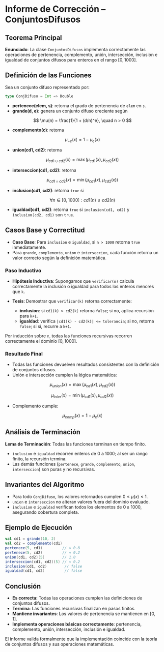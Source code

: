 # Informe de Corrección – ConjuntosDifusos

## Teorema Principal

**Enunciado**: La clase `ConjuntosDifusos` implementa correctamente las operaciones de pertenencia, complemento, unión, intersección, inclusión e igualdad de conjuntos difusos para enteros en el rango $[0,1000]$.

## Definición de las Funciones

Sea un conjunto difuso representado por:

```scala
type ConjDifuso = Int => Double
```

* **pertenece(elem, s)**: retorna el grado de pertenencia de `elem` en `s`.
* **grande(d, e)**: genera un conjunto difuso creciente según

$$
\mu(n) = \frac{1}{1 + (d/n)^e}, \quad n > 0
$$

* **complemento(c)**: retorna

$$
\mu_{\neg c}(x) = 1 - \mu_c(x)
$$

* **union(cd1, cd2)**: retorna

$$
\mu_{cd1 \cup cd2}(x) = \max(\mu_{cd1}(x), \mu_{cd2}(x))
$$

* **interseccion(cd1, cd2)**: retorna

$$
\mu_{cd1 \cap cd2}(x) = \min(\mu_{cd1}(x), \mu_{cd2}(x))
$$

* **inclusion(cd1, cd2)**: retorna `true` si

$$
\forall n \in [0,1000]: cd1(n) \le cd2(n)
$$

* **igualdad(cd1, cd2)**: retorna `true` si `inclusion(cd1, cd2)` y `inclusion(cd2, cd1)` son `true`.

## Casos Base y Correctitud

* **Caso Base**: Para `inclusion` e `igualdad`, si `n > 1000` retorna `true` inmediatamente.
* Para `grande`, `complemento`, `union` e `interseccion`, cada función retorna un valor correcto según la definición matemática.

### Paso Inductivo

* **Hipótesis Inductiva**: Supongamos que `verificar(n)` calcula correctamente la inclusión o igualdad para todos los enteros menores que `k`.
* **Tesis**: Demostrar que `verificar(k)` retorna correctamente:

    * **inclusion**: si `cd1(k) > cd2(k)` retorna `false`; si no, aplica recursión para `k+1`.
    * **igualdad**: verifica `|cd1(k) - cd2(k)| <= tolerancia`; si no, retorna `false`; si sí, recurre a `k+1`.

Por inducción sobre `n`, todas las funciones recursivas recorren correctamente el dominio $[0,1000]$.

### Resultado Final

* Todas las funciones devuelven resultados consistentes con la definición de conjuntos difusos.
* Unión e intersección cumplen la lógica matemática:

$$
\mu_{union}(x) = \max(\mu_{cd1}(x), \mu_{cd2}(x))
$$

$$
\mu_{inter}(x) = \min(\mu_{cd1}(x), \mu_{cd2}(x))
$$

* Complemento cumple:

$$
\mu_{comp}(x) = 1 - \mu_c(x)
$$

## Análisis de Terminación

**Lema de Terminación**: Todas las funciones terminan en tiempo finito.

* `inclusion` e `igualdad` recorren enteros de 0 a 1000; al ser un rango finito, la recursión termina.
* Las demás funciones (`pertenece`, `grande`, `complemento`, `union`, `interseccion`) son puras y no recursivas.

## Invariantes del Algoritmo

* Para todo `ConjDifuso`, los valores retornados cumplen $0 \le \mu(x) \le 1$.
* `union` e `interseccion` no alteran valores fuera del dominio evaluado.
* `inclusion` e `igualdad` verifican todos los elementos de 0 a 1000, asegurando cobertura completa.

## Ejemplo de Ejecución

```scala
val cd1 = grande(10, 2)
val cd2 = complemento(cd1)
pertenece(5, cd1)         // ≈ 0.8
pertenece(5, cd2)         // ≈ 0.2
union(cd1, cd2)(5)        // 1.0
interseccion(cd1, cd2)(5) // ≈ 0.2
inclusion(cd1, cd2)        // false
igualdad(cd1, cd2)         // false
```

## Conclusión

* **Es correcta**: Todas las operaciones cumplen las definiciones de conjuntos difusos.
* **Termina**: Las funciones recursivas finalizan en pasos finitos.
* **Mantiene invariantes**: Los valores de pertenencia se mantienen en $[0,1]$.
* **Implementa operaciones básicas correctamente**: pertenencia, complemento, unión, intersección, inclusión e igualdad.

El informe valida formalmente que la implementación coincide con la teoría de conjuntos difusos y sus operaciones matemáticas.
